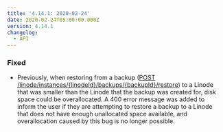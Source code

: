 ```yaml
---
title: '4.14.1: 2020-02-24'
date: 2020-02-24T05:00:00.000Z
version: 4.14.1
changelog:
  - API
---
```



### Fixed

- Previously, when restoring from a backup ([POST
/linode/instances/{linodeId}/backups/{backupId}/restore](https://www.linode.com/docs/api/linode-instances/)) to a Linode that was smaller than the Linode that the backup was created for, disk space could be overallocated. A 400 error message was added to inform the user if they are attempting to restore a backup to a Linode that does not have enough unallocated space available, and overallocation caused by this bug is no longer possible.
